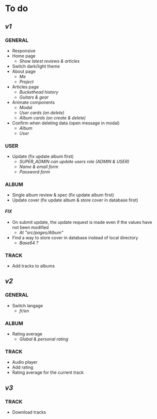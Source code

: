 # **To do**

## *v1*

### GENERAL

- Responsive
- Home page
  - *Show latest reviews & articles*
- Switch dark/light theme
- About page
  - *Me*
  - *Project*
- Articles page
  - *Buckethead history*
  - *Guitars & gear*
- Animate components
  - *Modal*
  - *User cards (on delete)*
  - *Album cards (on create & delete)*
- Confirm when deleting data (open message in modal)
  - *Album*
  - *User*

### USER

- Update (fix update album first)
  - *SUPER_ADMIN can update users role (ADMIN & USER)*
  - *Name & email form*
  - *Password form*

### ALBUM

- Single album review & spec (fix update album first)
- Update cover (fix update album & store cover in database first)

#### *FIX*

- On submit update, the update request is made even if the values have not been modified
  - *At "src/pages/Album"*
- Find a way to store cover in database instead of local directory
  - *Base64 ?*

### TRACK

- Add tracks to albums

## *v2*

### GENERAL

- Switch langage
  - *fr/en*

### ALBUM

- Rating average
  - *Global & personal rating*

### TRACK

- Audio player
- Add rating
- Rating average for the current track

## *v3*

### TRACK

- Download tracks